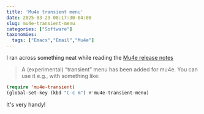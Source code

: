```yaml
---
title: 'Mu4e transient menu'
date: 2025-03-29 08:17:30-04:00
slug: mu4e-transient-menu
categories: ["Software"]
taxonomies:
  tags: ["Emacs","Email","Mu4e"]
---
```


I ran across something neat while reading the [Mu4e release notes](https://github.com/emacsmirror/mu4e/blob/507ea8e18e7b7960d91f88a87bcb9de4da806afe/NEWS.org#L760)

> A (experimental) “transient” menu has been added for mu4e. You can use it e.g., with something like:

```lisp
(require 'mu4e-transient)
(global-set-key (kbd "C-c m") #'mu4e-transient-menu)
```

It's very handy!
